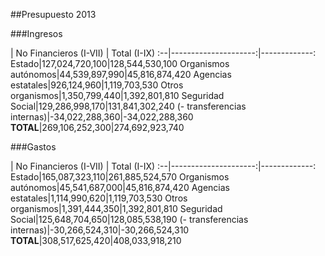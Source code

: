 ##Presupuesto 2013

###Ingresos

 | No Financieros (I-VII) | Total (I-IX)
:--|---------------------:|-------------:
Estado|127,024,720,100|128,544,530,100
Organismos autónomos|44,539,897,990|45,816,874,420
Agencias estatales|926,124,960|1,119,703,530
Otros organismos|1,350,799,440|1,392,801,810
Seguridad Social|129,286,998,170|131,841,302,240
(- transferencias internas)|-34,022,288,360|-34,022,288,360
**TOTAL**|269,106,252,300|274,692,923,740

###Gastos

 | No Financieros (I-VII) | Total (I-IX)
:--|---------------------:|-------------:
Estado|165,087,323,110|261,885,524,570
Organismos autónomos|45,541,687,000|45,816,874,420
Agencias estatales|1,114,990,620|1,119,703,530
Otros organismos|1,391,444,350|1,392,801,810
Seguridad Social|125,648,704,650|128,085,538,190
(- transferencias internas)|-30,266,524,310|-30,266,524,310
**TOTAL**|308,517,625,420|408,033,918,210
